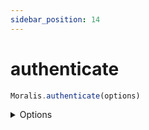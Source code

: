 ```yaml
---
sidebar_position: 14
---
```


# authenticate

```js
Moralis.authenticate(options)
```

<details><summary>Options</summary><br/>

- `signingMessage`
  
</details>
